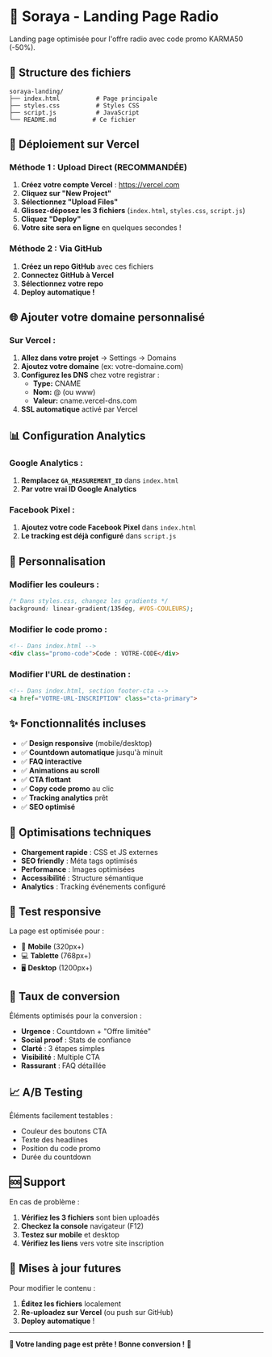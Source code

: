 # 🔮 Soraya - Landing Page Radio

Landing page optimisée pour l'offre radio avec code promo KARMA50 (-50%).

## 📁 Structure des fichiers

```
soraya-landing/
├── index.html          # Page principale
├── styles.css          # Styles CSS
├── script.js           # JavaScript
└── README.md          # Ce fichier
```

## 🚀 Déploiement sur Vercel

### Méthode 1 : Upload Direct (RECOMMANDÉE)

1. **Créez votre compte Vercel** : https://vercel.com
2. **Cliquez sur "New Project"**
3. **Sélectionnez "Upload Files"**
4. **Glissez-déposez les 3 fichiers** (`index.html`, `styles.css`, `script.js`)
5. **Cliquez "Deploy"**
6. **Votre site sera en ligne** en quelques secondes !

### Méthode 2 : Via GitHub

1. **Créez un repo GitHub** avec ces fichiers
2. **Connectez GitHub à Vercel**
3. **Sélectionnez votre repo**
4. **Deploy automatique !**

## 🌐 Ajouter votre domaine personnalisé

### Sur Vercel :

1. **Allez dans votre projet** → Settings → Domains
2. **Ajoutez votre domaine** (ex: votre-domaine.com)
3. **Configurez les DNS** chez votre registrar :
   - **Type:** CNAME
   - **Nom:** @ (ou www)
   - **Valeur:** cname.vercel-dns.com
4. **SSL automatique** activé par Vercel

## 📊 Configuration Analytics

### Google Analytics :
1. **Remplacez `GA_MEASUREMENT_ID`** dans `index.html`
2. **Par votre vrai ID Google Analytics**

### Facebook Pixel :
1. **Ajoutez votre code Facebook Pixel** dans `index.html`
2. **Le tracking est déjà configuré** dans `script.js`

## 🎨 Personnalisation

### Modifier les couleurs :
```css
/* Dans styles.css, changez les gradients */
background: linear-gradient(135deg, #VOS-COULEURS);
```

### Modifier le code promo :
```html
<!-- Dans index.html -->
<div class="promo-code">Code : VOTRE-CODE</div>
```

### Modifier l'URL de destination :
```html
<!-- Dans index.html, section footer-cta -->
<a href="VOTRE-URL-INSCRIPTION" class="cta-primary">
```

## ✨ Fonctionnalités incluses

- ✅ **Design responsive** (mobile/desktop)
- ✅ **Countdown automatique** jusqu'à minuit
- ✅ **FAQ interactive**
- ✅ **Animations au scroll**
- ✅ **CTA flottant**
- ✅ **Copy code promo** au clic
- ✅ **Tracking analytics** prêt
- ✅ **SEO optimisé**

## 🔧 Optimisations techniques

- **Chargement rapide** : CSS et JS externes
- **SEO friendly** : Méta tags optimisés
- **Performance** : Images optimisées
- **Accessibilité** : Structure sémantique
- **Analytics** : Tracking événements configuré

## 📱 Test responsive

La page est optimisée pour :
- 📱 **Mobile** (320px+)
- 💻 **Tablette** (768px+)
- 🖥️ **Desktop** (1200px+)

## 🎯 Taux de conversion

Éléments optimisés pour la conversion :
- **Urgence** : Countdown + "Offre limitée"
- **Social proof** : Stats de confiance
- **Clarté** : 3 étapes simples
- **Visibilité** : Multiple CTA
- **Rassurant** : FAQ détaillée

## 📈 A/B Testing

Éléments facilement testables :
- Couleur des boutons CTA
- Texte des headlines
- Position du code promo
- Durée du countdown

## 🆘 Support

En cas de problème :
1. **Vérifiez les 3 fichiers** sont bien uploadés
2. **Checkez la console** navigateur (F12)
3. **Testez sur mobile** et desktop
4. **Vérifiez les liens** vers votre site inscription

## 🔄 Mises à jour futures

Pour modifier le contenu :
1. **Éditez les fichiers** localement
2. **Re-uploadez sur Vercel** (ou push sur GitHub)
3. **Deploy automatique** !

---

**🎉 Votre landing page est prête ! Bonne conversion !** 🔮